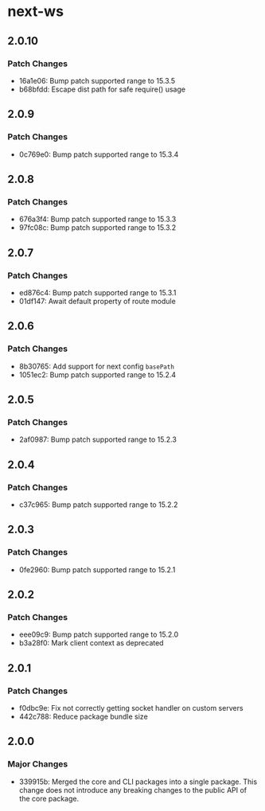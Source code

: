 # next-ws

## 2.0.10

### Patch Changes

- 16a1e06: Bump patch supported range to 15.3.5
- b68bfdd: Escape dist path for safe require() usage

## 2.0.9

### Patch Changes

- 0c769e0: Bump patch supported range to 15.3.4

## 2.0.8

### Patch Changes

- 676a3f4: Bump patch supported range to 15.3.3
- 97fc08c: Bump patch supported range to 15.3.2

## 2.0.7

### Patch Changes

- ed876c4: Bump patch supported range to 15.3.1
- 01df147: Await default property of route module

## 2.0.6

### Patch Changes

- 8b30765: Add support for next config `basePath`
- 1051ec2: Bump patch supported range to 15.2.4

## 2.0.5

### Patch Changes

- 2af0987: Bump patch supported range to 15.2.3

## 2.0.4

### Patch Changes

- c37c965: Bump patch supported range to 15.2.2

## 2.0.3

### Patch Changes

- 0fe2960: Bump patch supported range to 15.2.1

## 2.0.2

### Patch Changes

- eee09c9: Bump patch supported range to 15.2.0
- b3a28f0: Mark client context as deprecated

## 2.0.1

### Patch Changes

- f0dbc9e: Fix not correctly getting socket handler on custom servers
- 442c788: Reduce package bundle size

## 2.0.0

### Major Changes

- 339915b: Merged the core and CLI packages into a single package. This change does not introduce any breaking changes to the public API of the core package.
